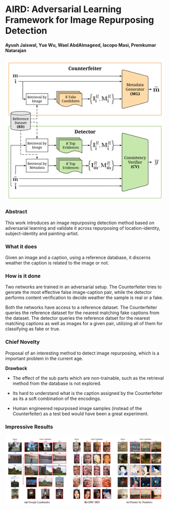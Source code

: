 # AIRD: Adversarial Learning Framework for Image Repurposing Detection

#### Ayush Jaiswal, Yue Wu, Wael AbdAlmageed, Iacopo Masi, Premkumar Natarajan

<p align="center">
  <img src="img/aird.png" style= "max-height:400; width: auto;" title="AIRD">
</p>

### Abstract

This work introduces an image repurposing detection method based on  adversarial learning and validate it across repurposing of location-identity, subject-identity and painting-artist. 

### What it does

Given an image and a caption, using a reference database, it discerns weather the caption is related to the image or not.

### How is it done

Two networks are trained in an adversarial setup. The Counterfeiter tries to genrate the most effective false image-caption pair, while the detector performs content verification to decide weather the sample is real or a fake. 

Both the networks have access to a reference dataset. The Counterfeiter queries the reference dataset for the nearest matching fake captions from the dataset. The detector queries the reference datset for the nearest matching captions as well as images for a given pair, utilizing all of them for classifying as fake or true.

### Chief Novelty

Proposal of an interesting method to detect image repurposing, which is a important problem in the current age.

**Drawback** 

* The effect of the sub parts which are non-trainable, such as the retrieval method from the database is not explored.

* Its hard to understand what is the caption assigned by the Counterfeiter as its a soft combination of the encodings.

* Human engineered repurposed image samples (instead of the Counterfeiter) as a test bed would have been a great experiment.


### Impressive Results


<p align="center">
  <img src="img/aird_results.png" style= "max-height:400; width: auto;" title="AIRD Results">
</p>
